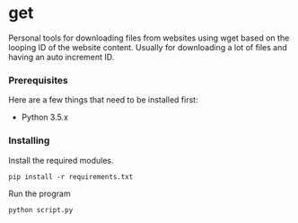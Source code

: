 # get

Personal tools for downloading files from websites using wget based on the looping ID of the website content. Usually for downloading a lot of files and having an auto increment ID.

### Prerequisites

Here are a few things that need to be installed first:

- Python 3.5.x

### Installing

Install the required modules.

```
pip install -r requirements.txt
```

Run the program

```
python script.py
```
